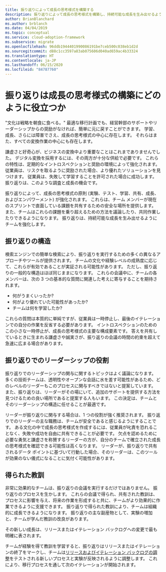 ```yaml
---
title: 振り返りによって成長の思考様式を構築する
description: 振り返りによって成長の思考様式を構築し、持続可能な成長を生み出せるようにチームを強化する方法について説明します。
author: BrianBlanchard
ms.author: brblanch
ms.date: 04/04/2019
ms.topic: conceptual
ms.service: cloud-adoption-framework
ms.subservice: migrate
ms.openlocfilehash: 96ddb1944401990086191be7ceb500c038eb1d2d
ms.sourcegitcommit: d88c1cc3597a83ab075606d040ad659ac4b33324
ms.translationtype: HT
ms.contentlocale: ja-JP
ms.lasthandoff: 06/15/2020
ms.locfileid: "84787760"
---
```

# <a name="how-do-retrospectives-help-build-a-growth-mindset"></a>振り返りは成長の思考様式の構築にどのように役立つか

"文化は戦略を朝食に食べる。" 最適な移行計画でも、経営幹部のサポートやリーダーシップからの奨励がなければ、簡単に元に戻すことができます。 学習、成長、さらには障害でさえ、成長の思考様式の中心に存在します。 それらはまた、すべての変換作業の中心にも存在します。

謙虚さと好奇心が、ビジネスの変換中より重要なことはこれまでありませんでした。 デジタル変換を採用するには、その両方が十分な供給で必要です。 これらの特性は、定期的なイントロスペクションと奨励の環境によって強化されます。 従業員は、リスクを取るように奨励された場合、より優れたソリューションを見つけます。 従業員は、失敗して学習することを許可された場合に成功します。 振り返りは、このような調査と成長の機会です。

振り返りによって、成長の思考様式の原則 (実験、テスト、学習、共有、成長、およびエンパワーメント) が強化されます。 これらは、チーム メンバーが現在のスプリントで直面している課題を共有するための安全な場所を提供します。 また、チームはこれらの課題を乗り超えるための方法を議論したり、共同作業したりできるようになります。 振り返りは、持続可能な成長を生み出せるようにチームを強化します。

## <a name="retrospective-structure"></a>振り返りの構造

検索エンジンでの簡単な検索により、振り返りを実行するための多くの異なるアプローチやツールが提供されます。 チームの文化や経験レベルの成熟度に応じて、これらが有効であることが実証される可能性があります。 ただし、振り返りの一般的な構造はほぼ同じままになります。 これらの会議中に、チームの各メンバーは、次の 3 つの基本的な質問に関連した考えに寄与することを期待されます。

- 何がうまくいったか?
- 何がより優れていた可能性があったか?
- チームは何を学習したか?

これらの質問は本質的に単純ですが、従業員は一時停止し、最後のイテレーションでの自分の作業を反省する必要があります。 イントロスペクションのためのこの小さな一時停止が、成長の思考様式の主要な構成要素です。 答えを共有しているときに生まれる謙虚さや誠実さが、振り返りの会議の時間の約束を超えて急速に広まる場合があります。

## <a name="leaderships-role-in-a-retrospective"></a>振り返りでのリーダーシップの役割

振り返りでのリーダーシップの関与に関するトピックはよく議論になります。 多くの技術チームは、透明性やオープンな会話に水を差す可能性があるため、どのレベルのリーダーもこのプロセスに関与すべきではないと提案しています。 また、振り返りは、リーダーがその場にいて、追加のサポートを提供する方法を見つけるための良い場所であると提案する人もいます。 この決定は、チームとそのリーダーシップの構造に任せることが最適です。

リーダーが振り返りに関与する場合は、1 つの役割が強く推奨されます。 振り返りでのリーダーの主な職務は、チームが安全であると感じるようにすることです。 ある文化の中で成長の思考様式を作成するには、従業員が叱責を恐れることなく、失敗や成功を自由に共有できることが必要です。 欠点を認めるために必要な勇気と謙虚さを称賛するリーダーの方が、自分のチームで確立された成長の思考様式を確認できる可能性は高くなります。 リーダーが、振り返りで共有されるデータ ポイントに基づいて行動した場合、そのリーダーは、このツールが効果のない儀式になることに気付く可能性があります。

## <a name="lessons-learned"></a>得られた教訓

非常に効果的なチームは、振り返りの会議を実行するだけではありません。 振り返りのプロセスを生かします。 これらの会議で得られ、共有された教訓は、プロセスに影響を与え、将来の作業を形成すると共に、チームがより効果的に作業できるように支援できます。 振り返りで得られた教訓により、チームは組織的に成長できるようになります。 振り返りの主な副産物として、実験の増加と、チームが学んだ教訓の改良があります。

その新しい成長は、リリースまたはイテレーション バックログへの変更で最も明確に表されます。

チームが経験を得て教訓を学習すると、振り返りはリリースまたはイテレーションの終了をマークし、チームは[リリースおよびイテレーション バックログの調整](../assess/release-iteration-backlog.md)をテストされる新しいプロセスと実験が反映されるように調整します。 これにより、移行プロセスを通して次のイテレーションが開始されます。
